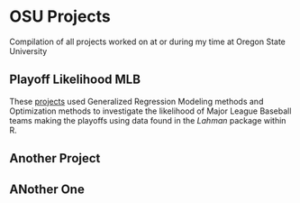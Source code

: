 # OSU Projects
Compilation of all projects worked on at or during my time at Oregon State University

## Playoff Likelihood MLB

These [projects](https://github.com/sleiss5/OSU_Projects/tree/main/Playoff%20Likelihood%20MLB) used Generalized Regression Modeling methods and Optimization methods to investigate the likelihood of Major League Baseball teams making the playoffs using data found in the *Lahman* package within R.

## Another Project


## ANother One
